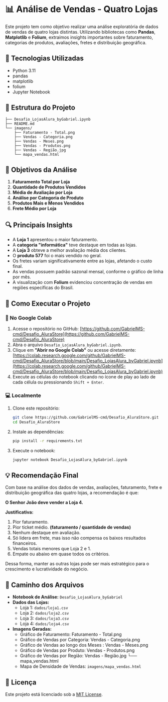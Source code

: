 
# 📊 Análise de Vendas - Quatro Lojas

Este projeto tem como objetivo realizar uma análise exploratória de dados de vendas de quatro lojas distintas. Utilizando bibliotecas como **Pandas**, **Matplotlib** e **Folium**, extraímos insights importantes sobre faturamento, categorias de produtos, avaliações, fretes e distribuição geográfica.

## 🧰 Tecnologias Utilizadas

- Python 3.11
- pandas
- matplotlib
- folium
- Jupyter Notebook

## 📁 Estrutura do Projeto

```
├── Desafio_LojasAlura_byGabriel.ipynb
├── README.md
└── imagens/
    ├── Faturamento - Total.png
    ├── Vendas - Categoria.png
    ├── Vendas - Meses.png
    ├── Vendas - Produtos.png
    ├── Vendas - Região.jpg
    └── mapa_vendas.html
```

## 📌 Objetivos da Análise

1. **Faturamento Total por Loja**
2. **Quantidade de Produtos Vendidos**
3. **Média de Avaliação por Loja**
4. **Análise por Categoria de Produto**
5. **Produtos Mais e Menos Vendidos**
6. **Frete Médio por Loja**

## 🔍 Principais Insights

- A **Loja 1** apresentou o maior faturamento.
- A **categoria "informática"** teve destaque em todas as lojas.
- A **Loja 3** obteve a melhor avaliação média dos clientes.
- O **produto 577** foi o mais vendido no geral.
- Os fretes variam significativamente entre as lojas, afetando o custo final.
- As vendas possuem padrão sazonal mensal, conforme o gráfico de linha por mês.
- A visualização com **Folium** evidenciou concentração de vendas em regiões específicas do Brasil.

## 🤔 Como Executar o Projeto

### 🧪 No Google Colab

1. Acesse o repositório no GitHub: [https://github.com/GabrielMS-cmd/Desafio_AluraStore](https://github.com/GabrielMS-cmd/Desafio_AluraStore)
2. Abra o arquivo `Desafio_LojasAlura_byGabriel.ipynb`.
3. Clique em **"Abrir no Google Colab"** ou acesse diretamente: [https://colab.research.google.com/github/GabrielMS-cmd/Desafio_AluraStore/blob/main/Desafio_LojasAlura_byGabriel.ipynb](https://colab.research.google.com/github/GabrielMS-cmd/Desafio_AluraStore/blob/main/Desafio_LojasAlura_byGabriel.ipynb)
4. Execute as células do notebook clicando no ícone de play ao lado de cada célula ou pressionando `Shift + Enter`.

### 💻 Localmente

1. Clone este repositório:
   ```bash
   git clone https://github.com/GabrielMS-cmd/Desafio_AluraStore.git
   cd Desafio_AluraStore
   ```
2. Instale as dependências:
   ```bash
   pip install -r requirements.txt
   ```
3. Execute o notebook:
   ```bash
   jupyter notebook Desafio_LojasAlura_byGabriel.ipynb
   ```

## 💡 Recomendação Final

Com base na análise dos dados de vendas, avaliações, faturamento, frete e distribuição geográfica das quatro lojas, a recomendação é que:

**O Senhor João deve vender a Loja 4.**

**Justificativa:**

1. Pior faturamento.
2. Pior ticket médio. **(faturamento / quantidade de vendas)**
3. Nenhum destaque em avaliação.
4. Só lidera em frete, mas isso não compensa os baixos resultados financeiros.
5. Vendas totais menores que Loja 2 e 1.
6. Empate ou abaixo em quase todos os critérios.



Dessa forma, manter as outras lojas pode ser mais estratégico para o crescimento e lucratividade do negócio.

## 📌 Caminho dos Arquivos

- **Notebook de Análise:** `Desafio_LojasAlura_byGabriel`
- **Dados das Lojas:**
  - Loja 1: `dados/loja1.csv`
  - Loja 2: `dados/loja2.csv`
  - Loja 3: `dados/loja3.csv`
  - Loja 4: `dados/loja4.csv`
- **Imagens Geradas:**
  - Gráfico de Faturamento: Faturamento - Total.png
  - Gráfico de Vendas por Categoria: Vendas - Categoria.png
  - Gráfico de Vendas ao longo dos Meses : Vendas - Meses.png
  - Gráfico de Vendas por Produto: Vendas - Produtos.png
  - Gráfico de Vendas por Região: Vendas - Região.jpg
    └── mapa_vendas.html
  - Mapa de Densidade de Vendas: `imagens/mapa_vendas.html`

## 📄 Licença

Este projeto está licenciado sob a [MIT License](LICENSE).
